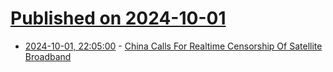 # [Published on 2024-10-01](index.md)

* [2024-10-01, 22:05:00](https://soylentnews.org/article.pl?sid=24/09/30/1347217&from=rss) - [China Calls For Realtime Censorship Of Satellite Broadband](https://soylentnews.org/article.pl?sid=24/09/30/1347217&from=rss)
